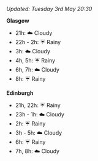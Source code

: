 *Updated: Tuesday 3rd May 20:30*

**Glasgow**

* 21h: :cloud: Cloudy
* 22h - 2h: :umbrella: Rainy
* 3h: :cloud: Cloudy
* 4h, 5h: :umbrella: Rainy
* 6h, 7h: :cloud: Cloudy
* 8h: :umbrella: Rainy

**Edinburgh**

* 21h, 22h: :umbrella: Rainy
* 23h - 1h: :cloud: Cloudy
* 2h: :umbrella: Rainy
* 3h - 5h: :cloud: Cloudy
* 6h: :umbrella: Rainy
* 7h, 8h: :cloud: Cloudy
